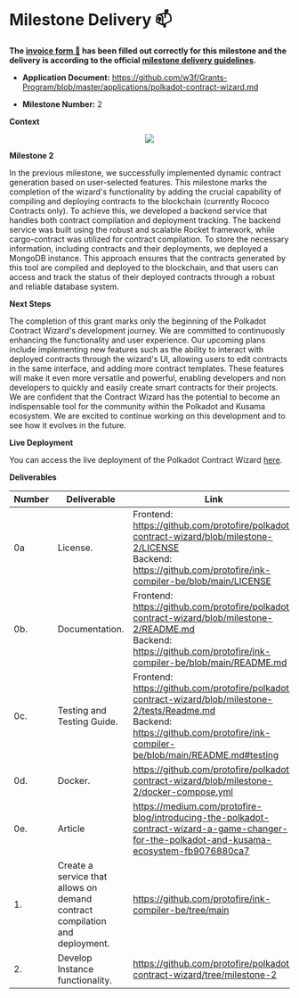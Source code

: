 # Milestone Delivery :mailbox:

**The [invoice form :pencil:](https://docs.google.com/forms/d/e/1FAIpQLSfmNYaoCgrxyhzgoKQ0ynQvnNRoTmgApz9NrMp-hd8mhIiO0A/viewform) has been filled out correctly for this milestone and the delivery is according to the official [milestone delivery guidelines](https://github.com/w3f/Grants-Program/blob/master/docs/Support%20Docs/milestone-deliverables-guidelines.md).**

- **Application Document:** https://github.com/w3f/Grants-Program/blob/master/applications/polkadot-contract-wizard.md

- **Milestone Number:** 2

**Context**

<p align="center">
  <img src="https://polkadot-contract-wizard-proto-polkadot.vercel.app/assets/architecture.png" />
</p>


**Milestone 2**

In the previous milestone, we successfully implemented dynamic contract generation based on user-selected features. This milestone marks the completion of the wizard's functionality by adding the crucial capability of compiling and deploying contracts to the blockchain (currently Rococo Contracts only). To achieve this, we developed a backend service that handles both contract compilation and deployment tracking. The backend service was built using the robust and scalable Rocket framework, while cargo-contract was utilized for contract compilation. To store the necessary information, including contracts and their deployments, we deployed a MongoDB instance. This approach ensures that the contracts generated by this tool are compiled and deployed to the blockchain, and that users can access and track the status of their deployed contracts through a robust and reliable database system.

**Next Steps**

The completion of this grant marks only the beginning of the Polkadot Contract Wizard's development journey. We are committed to continuously enhancing the functionality and user experience. Our upcoming plans include implementing new features such as the ability to interact with deployed contracts through the wizard's UI, allowing users to edit contracts in the same interface, and adding more contract templates. These features will make it even more versatile and powerful, enabling developers and non developers to quickly and easily create smart contracts for their projects. We are confident that the Contract Wizard has the potential to become an indispensable tool for the community within the Polkadot and Kusama ecosystem. We are excited to continue working on this development and to see how it evolves in the future.

**Live Deployment**

You can access the live deployment of the Polkadot Contract Wizard [here](https://www.contractwizard.xyz/).

**Deliverables**

| Number | Deliverable                                                   | Link | Notes |
| ------ | ------------------------------------------------------------- | ---- | ----- |
| 0a    | License.                                                      | <div><div>Frontend: https://github.com/protofire/polkadot-contract-wizard/blob/milestone-2/LICENSE</div><div>Backend: https://github.com/protofire/ink-compiler-be/blob/main/LICENSE</div></div> |  |
| 0b.    | Documentation.                                                | <div><div>Frontend: https://github.com/protofire/polkadot-contract-wizard/blob/milestone-2/README.md</div><div> Backend: https://github.com/protofire/ink-compiler-be/blob/main/README.md</div></div>  |  |
| 0c.    | Testing and Testing Guide.                                    | <div><div>Frontend: https://github.com/protofire/polkadot-contract-wizard/blob/milestone-2/tests/Readme.md</div><div> Backend: https://github.com/protofire/ink-compiler-be/blob/main/README.md#testing</div></div>  |  |
| 0d.    | Docker.                                                       | https://github.com/protofire/polkadot-contract-wizard/blob/milestone-2/docker-compose.yml |  |
| 0e. | Article | https://medium.com/protofire-blog/introducing-the-polkadot-contract-wizard-a-game-changer-for-the-polkadot-and-kusama-ecosystem-fb9076880ca7 |  |
| 1. | Create a service that allows on demand contract compilation and deployment. | https://github.com/protofire/ink-compiler-be/tree/main |  |
| 2. | Develop Instance functionality. | https://github.com/protofire/polkadot-contract-wizard/tree/milestone-2 |  |
